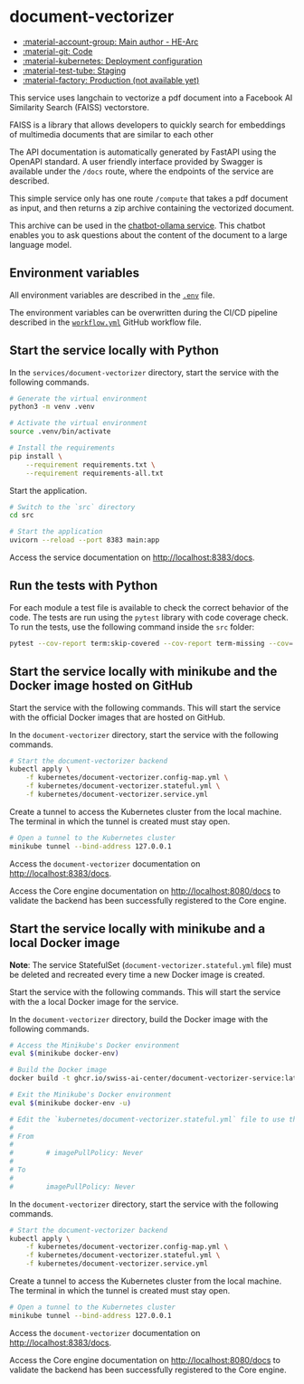 # document-vectorizer

- [:material-account-group: Main author - HE-Arc](https://www.hes-so.ch/swiss-ai-center/equipe)
- [:material-git: Code](https://github.com/swiss-ai-center/document-vectorizer-service)
- [:material-kubernetes: Deployment configuration](https://github.com/swiss-ai-center/document-vectorizer-service/tree/main/kubernetes)
- [:material-test-tube: Staging](https://document-vectorizer-swiss-ai-center.kube.isc.heia-fr.ch/docs)
- [:material-factory: Production (not available yet)](https://document-vectorizer.swiss-ai-center.ch)

This service uses langchain to vectorize a pdf document into a Facebook AI Similarity Search (FAISS)
vectorstore.

FAISS is a library that allows developers to quickly search for embeddings of multimedia documents
that are similar to each other

The API documentation is automatically generated by FastAPI using the OpenAPI
standard. A user friendly interface provided by Swagger is available under the
`/docs` route, where the endpoints of the service are described.

This simple service only has one route `/compute` that takes a pdf document as
input, and then returns a zip archive containing the vectorized document.

This archive can be used in the
[chatbot-ollama service](/reference/chatbot-ollama/). This chatbot
enables you to ask questions about the content of the document to a large
language model.

## Environment variables

All environment variables are described in the
[`.env`](https://github.com/swiss-ai-center/document-vectorizer-service/blob/main/.env)
file.

The environment variables can be overwritten during the CI/CD pipeline described
in the
[`workflow.yml`](https://github.com/swiss-ai-center/document-vectorizer-service/blob/main/.github/workflows/workflow.yml)
GitHub workflow file.

## Start the service locally with Python

In the `services/document-vectorizer` directory, start the service with the
following commands.

```sh
# Generate the virtual environment
python3 -m venv .venv

# Activate the virtual environment
source .venv/bin/activate

# Install the requirements
pip install \
    --requirement requirements.txt \
    --requirement requirements-all.txt
```

Start the application.

```sh
# Switch to the `src` directory
cd src

# Start the application
uvicorn --reload --port 8383 main:app
```

Access the service documentation on <http://localhost:8383/docs>.

## Run the tests with Python

For each module a test file is available to check the correct behavior of the
code. The tests are run using the `pytest` library with code coverage check. To
run the tests, use the following command inside the `src` folder:

```sh
pytest --cov-report term:skip-covered --cov-report term-missing --cov=. -s --cov-config=.coveragerc
```

## Start the service locally with minikube and the Docker image hosted on GitHub

Start the service with the following commands. This will start the service with
the official Docker images that are hosted on GitHub.

In the `document-vectorizer` directory, start the service with the following
commands.

```sh
# Start the document-vectorizer backend
kubectl apply \
    -f kubernetes/document-vectorizer.config-map.yml \
    -f kubernetes/document-vectorizer.stateful.yml \
    -f kubernetes/document-vectorizer.service.yml
```

Create a tunnel to access the Kubernetes cluster from the local machine. The
terminal in which the tunnel is created must stay open.

```sh
# Open a tunnel to the Kubernetes cluster
minikube tunnel --bind-address 127.0.0.1
```

Access the `document-vectorizer` documentation on <http://localhost:8383/docs>.

Access the Core engine documentation on <http://localhost:8080/docs> to validate
the backend has been successfully registered to the Core engine.

## Start the service locally with minikube and a local Docker image

**Note**: The service StatefulSet (`document-vectorizer.stateful.yml` file) must
be deleted and recreated every time a new Docker image is created.

Start the service with the following commands. This will start the service with
the a local Docker image for the service.

In the `document-vectorizer` directory, build the Docker image with the
following commands.

```sh
# Access the Minikube's Docker environment
eval $(minikube docker-env)

# Build the Docker image
docker build -t ghcr.io/swiss-ai-center/document-vectorizer-service:latest .

# Exit the Minikube's Docker environment
eval $(minikube docker-env -u)

# Edit the `kubernetes/document-vectorizer.stateful.yml` file to use the local image by uncommented the line `imagePullPolicy`
#
# From
#
#        # imagePullPolicy: Never
#
# To
#
#        imagePullPolicy: Never
```

In the `document-vectorizer` directory, start the service with the following
commands.

```sh
# Start the document-vectorizer backend
kubectl apply \
    -f kubernetes/document-vectorizer.config-map.yml \
    -f kubernetes/document-vectorizer.stateful.yml \
    -f kubernetes/document-vectorizer.service.yml
```

Create a tunnel to access the Kubernetes cluster from the local machine. The
terminal in which the tunnel is created must stay open.

```sh
# Open a tunnel to the Kubernetes cluster
minikube tunnel --bind-address 127.0.0.1
```

Access the `document-vectorizer` documentation on <http://localhost:8383/docs>.

Access the Core engine documentation on <http://localhost:8080/docs> to validate
the backend has been successfully registered to the Core engine.
